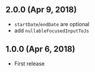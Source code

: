 ## 2.0.0 (Apr 9, 2018)

* `startDate`/`endDate` are optional
* add `nullableFocusedInputToJs`

## 1.0.0 (Apr 6, 2018)

* First release
